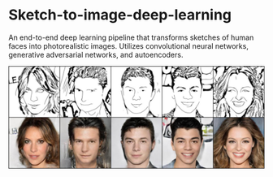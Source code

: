 # Sketch-to-image-deep-learning
An end-to-end deep learning pipeline that transforms sketches of human faces into photorealistic images. Utilizes convolutional neural networks, generative adversarial networks, and autoencoders.

![Image transformation](teaser.jpg)
